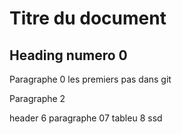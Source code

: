 # Titre du document

## Heading numero 0

Paragraphe 0
les premiers pas dans git

Paragraphe 2


header 6
paragraphe 07
tableu 8
ssd
